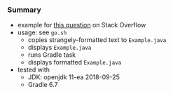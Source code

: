 
### Summary

* example for [this question](https://stackoverflow.com/questions/64652901) on Stack Overflow
* usage: see `go.sh`
    - copies strangely-formatted text to `Example.java`
    - displays `Example.java`
    - runs Gradle task
    - displays formatted `Example.java`
* tested with
    - JDK: openjdk 11-ea 2018-09-25
    - Gradle 6.7

